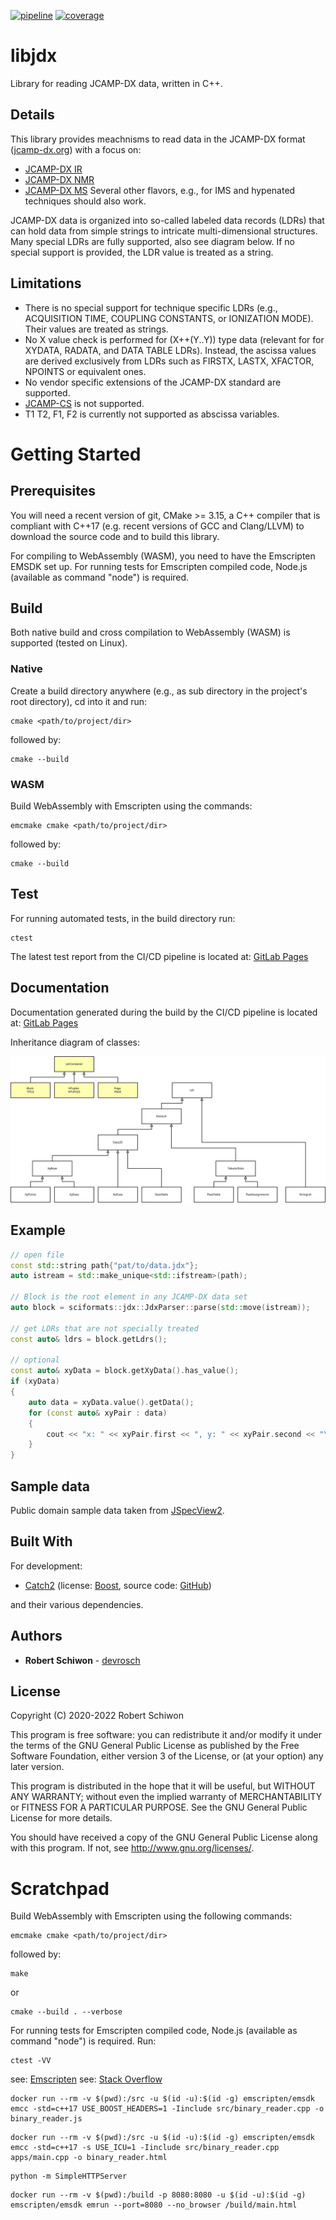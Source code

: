 [![pipeline](https://gitlab.com/devrosch/libjdx/badges/master/pipeline.svg)](https://gitlab.com/devrosch/libjdx/commits/master)
[![coverage](https://gitlab.com/devrosch/libjdx/badges/master/coverage.svg)](https://devrosch.gitlab.io/libjdx/coverage)

# libjdx

Library for reading JCAMP-DX data, written in C++.

## Details

This library provides meachnisms to read data in the JCAMP-DX format ([jcamp-dx.org](http://www.jcamp-dx.org/)) with a focus on:
* [JCAMP-DX IR](http://www.jcamp-dx.org/protocols/dxir01.pdf)
* [JCAMP-DX NMR](http://www.jcamp-dx.org/protocols/dxnmr01.pdf)
* [JCAMP-DX MS](http://www.jcamp-dx.org/protocols/dxms01.pdf)
Several other flavors, e.g., for IMS and hypenated techniques should also work.

JCAMP-DX data is organized into so-called labeled data records (LDRs) that can hold data from simple strings to intricate multi-dimensional structures. Many special LDRs are fully supported, also see diagram below. If no special support is provided, the LDR value is treated as a string.

## Limitations

* There is no special support for technique specific LDRs (e.g., ACQUISITION
TIME, COUPLING CONSTANTS, or IONIZATION MODE). Their values are treated as strings.
* No X value check is performed for (X++(Y..Y)) type data (relevant for for XYDATA, RADATA, and DATA TABLE LDRs). Instead, the ascissa values are derived exclusively from LDRs such as FIRSTX, LASTX, XFACTOR, NPOINTS or equivalent ones.
* No vendor specific extensions of the JCAMP-DX standard are supported.
* [JCAMP-CS](http://www.jcamp-dx.org/protocols/dxcs01.pdf) is not supported.
* T1 T2, F1, F2 is currently not supported as abscissa variables.

# Getting Started

## Prerequisites

You will need a recent version of git, CMake >= 3.15, a C++ compiler that is compliant with C++17 (e.g. recent versions of GCC and Clang/LLVM) to download the source code and to build this library.

For compiling to WebAssembly (WASM), you need to have the Emscripten EMSDK set up. 
For running tests for Emscripten compiled code, Node.js (available as command "node") is required.

## Build

Both native build and cross compilation to WebAssembly (WASM) is supported (tested on Linux).

### Native

Create a build directory anywhere (e.g., as sub directory in the project's root directory), cd into it and run:
```
cmake <path/to/project/dir>
```
followed by:
```
cmake --build
```

### WASM

Build WebAssembly with Emscripten using the commands:
```
emcmake cmake <path/to/project/dir>
```
followed by:
```
cmake --build
```

## Test

For running automated tests, in the build directory run:
```
ctest
```

The latest test report from the CI/CD pipeline is located at: [GitLab Pages](https://devrosch.gitlab.io/libjdx/coverage)

## Documentation

Documentation generated during the build by the CI/CD pipeline is located at: [GitLab Pages](https://devrosch.gitlab.io/libjdx/doc)

Inheritance diagram of classes:

![Inheritance diagram](doc/DataHierarchy.svg "Inheritance diagram")

## Example

```cpp
// open file
const std::string path{"pat/to/data.jdx"};
auto istream = std::make_unique<std::ifstream>(path);

// Block is the root element in any JCAMP-DX data set
auto block = sciformats::jdx::JdxParser::parse(std::move(istream));

// get LDRs that are not specially treated
const auto& ldrs = block.getLdrs();

// optional
const auto& xyData = block.getXyData().has_value();
if (xyData)
{
    auto data = xyData.value().getData();
    for (const auto& xyPair : data)
    {
        cout << "x: " << xyPair.first << ", y: " << xyPair.second << "\n";
    }
}

```

## Sample data

Public domain sample data taken from [JSpecView2](http://wwwchem.uwimona.edu.jm/spectra/JSpecView2/sample/).

## Built With

For development:

* [Catch2](https://github.com/catchorg/Catch2/releases/download/v2.13.1/catch.hpp) (license: [Boost](https://github.com/catchorg/Catch2/blob/master/LICENSE.txt), source code: [GitHub](https://github.com/catchorg/Catch2))

and their various dependencies.

## Authors

* **Robert Schiwon** - [devrosch](https://gitlab.com/devrosch)

## License

Copyright (C) 2020-2022 Robert Schiwon

This program is free software: you can redistribute it and/or modify it under the terms of the GNU General Public License as published by the Free Software Foundation, either version 3 of the License, or (at your option) any later version.

This program is distributed in the hope that it will be useful, but WITHOUT ANY WARRANTY; without even the implied warranty of MERCHANTABILITY or FITNESS FOR A PARTICULAR PURPOSE. See the GNU General Public License for more details.

You should have received a copy of the GNU General Public License along with this program.  If not, see <http://www.gnu.org/licenses/>.

# Scratchpad

Build WebAssembly with Emscripten using the following commands:
```
emcmake cmake <path/to/project/dir>
```
followed by:
```
make
```
or
```
cmake --build . --verbose
```

For running tests for Emscripten compiled code, Node.js (available as command "node") is required. Run:

```
ctest -VV
```

see: [Emscripten](https://emscripten.org/docs/getting_started/downloads.html)
see: [Stack Overflow](https://stackoverflow.com/questions/15724357/using-boost-with-emscripten)


```
docker run --rm -v $(pwd):/src -u $(id -u):$(id -g) emscripten/emsdk emcc -std=c++17 USE_BOOST_HEADERS=1 -Iinclude src/binary_reader.cpp -o binary_reader.js
```

```
docker run --rm -v $(pwd):/src -u $(id -u):$(id -g) emscripten/emsdk emcc -std=c++17 -s USE_ICU=1 -Iinclude src/binary_reader.cpp apps/main.cpp -o binary_reader.html
```

```
python -m SimpleHTTPServer
```

```
docker run --rm -v $(pwd):/build -p 8080:8080 -u $(id -u):$(id -g) emscripten/emsdk emrun --port=8080 --no_browser /build/main.html
```

